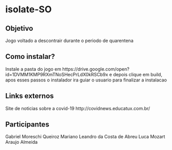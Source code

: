 # isolate-SO

<h2>Objetivo</h2>
Jogo voltado a descontrair durante o periodo de quarentena

<h2>Como instalar?</h2>
Instale a pasta do jogo em https://drive.google.com/open?id=1DVMM1KMP9RXmTNoSHecPrLdX0kRSCb9x e depois clique em build, apos esses passos o instalador ira guiar o usuario para finalizar a instalacao

<h2>Links externos</h2>
Site de noticias sobre a covid-19 http://covidnews.educatux.com.br/

<h2>Participantes</h2>
Gabriel Moreschi Queiroz Mariano
Leandro da Costa de Abreu
Luca Mozart Araujo Almeida
